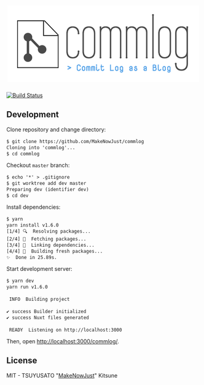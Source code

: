 <h1 align="center"><a href="https://makenowjust.github.io/commlog"><img src="./assets/img/logo-with-icon.png"></a></h1>

[![Build Status][travis-badge]](https://travis-ci.org/MakeNowJust/commlog)

[travis-badge]: https://img.shields.io/travis/MakeNowJust/commlog/master.svg?style=for-the-badge&logo=travis

## Development

Clone repository and change directory:

```console
$ git clone https://github.com/MakeNowJust/commlog
Cloning into 'commlog'...
$ cd commlog
```

Checkout `master` branch:

```console
$ echo '*' > .gitignore
$ git worktree add dev master
Preparing dev (identifier dev)
$ cd dev
```

Install dependencies:

```console
$ yarn
yarn install v1.6.0
[1/4] 🔍  Resolving packages...
[2/4] 🚚  Fetching packages...
[3/4] 🔗  Linking dependencies...
[4/4] 📃  Building fresh packages...
✨  Done in 25.89s.
```

Start development server:

```console
$ yarn dev
yarn run v1.6.0

 INFO  Building project

✔ success Builder initialized
✔ success Nuxt files generated

 READY  Listening on http://localhost:3000
```

Then, open <http://localhost:3000/commlog/>.

## License

MIT - TSUYUSATO "[MakeNowJust]" Kitsune

[makenowjust]: https://github.com/MakeNowJust
